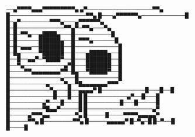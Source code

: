 ──▄▀▀▀▀▄▄▄▀▀▀▀▀▀▀▀▀▄
▄▀──────────────────▀▀▄
█─────────────────────▀▀▄
█───▄▀▀▀▀▀▀▄────────────█
█─▄▀────────▀▀▀▄───▄▀▀▀▀▀▀▄
█─█─────────────▀▀▄▀─▀▀▄───▀▄
█─█─▀▀▄──▄████▄───█──────────█
█─█──────██████▄──█─▀▀▀▄──────█
█─█─▄▄▄──███████──█────────────█
█─█▄─────▀██████──█───▄█████▄──█
█──█──▄▄▀─▀████▀──█───███████──█
█──▀▄───────────▄▀█───███████──█
█────▀▀▄▄▄▄▄▄▄▄▀▀─█▄──▀█████▀──█
█──────────────▄───█───────────█
█──────────▄────▀▄─▀█▄▄▄▄▄▄▄▀▀▀
█───────────▀▄───█──▄▄▄▄▀
█────────────█───█──█
█────────────█───█──█
█───────────▄▀──█───█
█─────────▄▀───█────█
█─────────█───█─────█
█─────────▀█▄▄▀─────█
█──────────────────▄▀
█─────▄▀▀▀▄▄───────▀▄
█─────█────▀▀▀▀▄▄▄▄▄▀
█─────▀▀▄
█────────▀▀▄
█─────▄▄▄▄▄▀
█─▀▄─█
█─▀──█
█────█
